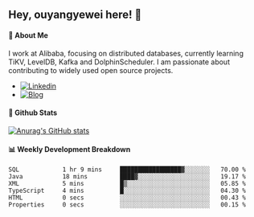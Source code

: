 ## Hey, ouyangyewei here! :wave:

#### :rocket: About Me
I work at Alibaba, focusing on distributed databases, currently learning TiKV, LevelDB, Kafka and DolphinScheduler. I am passionate about contributing to widely used open source projects.

- [![Linkedin](https://img.shields.io/badge/LinkedIn-ouyangyewei-blue)](https://www.linkedin.com/in/ouyangyewei/)
- [![Blog](https://img.shields.io/badge/Blog-yeweiouyang-orange)](https://blog.csdn.net/yeweiouyang)

#### :star2: Github Stats
[![Anurag's GitHub stats](https://github-readme-stats.vercel.app/api?username=ouyangyewei&show_icons=true&cache_seconds=3600&theme=tokyonight)](https://github.com/anuraghazra/github-readme-stats)

#### :bar_chart: Weekly Development Breakdown
<!--START_SECTION:waka-->

```text
SQL            1 hr 9 mins     █████████████████▓░░░░░░░   70.00 %
Java           18 mins         ████▓░░░░░░░░░░░░░░░░░░░░   19.17 %
XML            5 mins          █▒░░░░░░░░░░░░░░░░░░░░░░░   05.85 %
TypeScript     4 mins          █░░░░░░░░░░░░░░░░░░░░░░░░   04.30 %
HTML           0 secs          ░░░░░░░░░░░░░░░░░░░░░░░░░   00.43 %
Properties     0 secs          ░░░░░░░░░░░░░░░░░░░░░░░░░   00.15 %
```

<!--END_SECTION:waka-->
